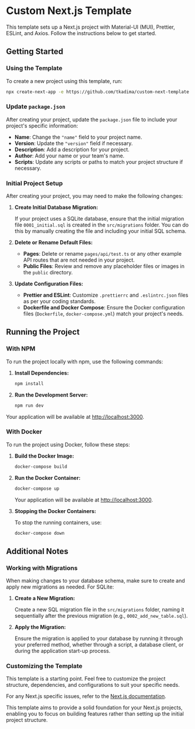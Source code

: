 # Custom Next.js Template

This template sets up a Next.js project with Material-UI (MUI), Prettier, ESLint, and Axios. Follow the instructions below to get started.

## Getting Started

### Using the Template

To create a new project using this template, run:

```bash
npx create-next-app -e https://github.com/tkadima/custom-next-template your-project-name
```

### Update `package.json`

After creating your project, update the `package.json` file to include your project's specific information:

- **Name**: Change the `"name"` field to your project name.
- **Version**: Update the `"version"` field if necessary.
- **Description**: Add a description for your project.
- **Author**: Add your name or your team's name.
- **Scripts**: Update any scripts or paths to match your project structure if necessary.

### Initial Project Setup

After creating your project, you may need to make the following changes:

1. **Create Initial Database Migration:**

   If your project uses a SQLite database, ensure that the initial migration file `0001_initial.sql` is created in the `src/migrations` folder. You can do this by manually creating the file and including your initial SQL schema.

2. **Delete or Rename Default Files:**

   - **Pages**: Delete or rename `pages/api/test.ts` or any other example API routes that are not needed in your project.
   - **Public Files**: Review and remove any placeholder files or images in the `public` directory.

3. **Update Configuration Files:**

   - **Prettier and ESLint**: Customize `.prettierrc` and `.eslintrc.json` files as per your coding standards.
   - **Dockerfile and Docker Compose**: Ensure the Docker configuration files (`Dockerfile`, `docker-compose.yml`) match your project's needs.

## Running the Project

### With NPM

To run the project locally with npm, use the following commands:

1. **Install Dependencies:**

   ```bash
   npm install
   ```

2. **Run the Development Server:**

   ```bash
   npm run dev
   ```

Your application will be available at [http://localhost:3000](http://localhost:3000).

### With Docker

To run the project using Docker, follow these steps:

1. **Build the Docker Image:**

   ```bash
   docker-compose build
   ```

2. **Run the Docker Container:**

   ```bash
   docker-compose up
   ```

   Your application will be available at [http://localhost:3000](http://localhost:3000).

3. **Stopping the Docker Containers:**

   To stop the running containers, use:

   ```bash
   docker-compose down
   ```

## Additional Notes

### Working with Migrations

When making changes to your database schema, make sure to create and apply new migrations as needed. For SQLite:

1. **Create a New Migration:**

   Create a new SQL migration file in the `src/migrations` folder, naming it sequentially after the previous migration (e.g., `0002_add_new_table.sql`).

2. **Apply the Migration:**

   Ensure the migration is applied to your database by running it through your preferred method, whether through a script, a database client, or during the application start-up process.

### Customizing the Template

This template is a starting point. Feel free to customize the project structure, dependencies, and configurations to suit your specific needs.

For any Next.js specific issues, refer to the [Next.js documentation](https://nextjs.org/docs).

This template aims to provide a solid foundation for your Next.js projects, enabling you to focus on building features rather than setting up the initial project structure.